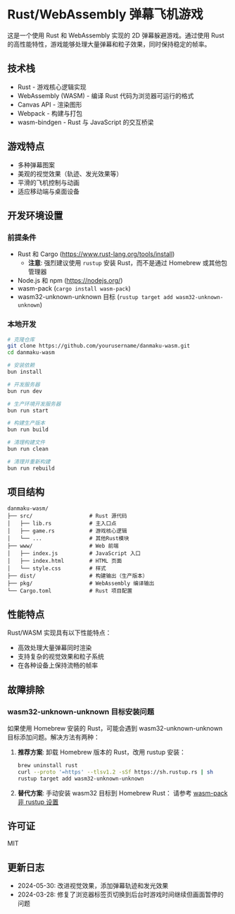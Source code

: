 # Rust/WebAssembly 弹幕飞机游戏

这是一个使用 Rust 和 WebAssembly 实现的 2D 弹幕躲避游戏。通过使用 Rust 的高性能特性，游戏能够处理大量弹幕和粒子效果，同时保持稳定的帧率。

## 技术栈

- Rust - 游戏核心逻辑实现
- WebAssembly (WASM) - 编译 Rust 代码为浏览器可运行的格式
- Canvas API - 渲染图形
- Webpack - 构建与打包
- wasm-bindgen - Rust 与 JavaScript 的交互桥梁

## 游戏特点

- 多种弹幕图案
- 美观的视觉效果（轨迹、发光效果等）
- 平滑的飞机控制与动画
- 适应移动端与桌面设备

## 开发环境设置

### 前提条件

- Rust 和 Cargo (<https://www.rust-lang.org/tools/install>)
  - **注意**: 强烈建议使用 `rustup` 安装 Rust，而不是通过 Homebrew 或其他包管理器
- Node.js 和 npm (<https://nodejs.org/>)
- wasm-pack (`cargo install wasm-pack`)
- wasm32-unknown-unknown 目标 (`rustup target add wasm32-unknown-unknown`)

### 本地开发

```bash
# 克隆仓库
git clone https://github.com/yourusername/danmaku-wasm.git
cd danmaku-wasm

# 安装依赖
bun install

# 开发服务器
bun run dev

# 生产环境开发服务器
bun run start

# 构建生产版本
bun run build

# 清理构建文件
bun run clean

# 清理并重新构建
bun run rebuild
```

## 项目结构

```plaintext
danmaku-wasm/
├── src/                  # Rust 源代码
│   ├── lib.rs            # 主入口点
│   ├── game.rs           # 游戏核心逻辑
│   └── ...               # 其他Rust模块
├── www/                  # Web 前端
│   ├── index.js          # JavaScript 入口
│   ├── index.html        # HTML 页面
│   └── style.css         # 样式
├── dist/                 # 构建输出（生产版本）
├── pkg/                  # WebAssembly 编译输出
└── Cargo.toml            # Rust 项目配置
```

## 性能特点

Rust/WASM 实现具有以下性能特点：

- 高效处理大量弹幕同时渲染
- 支持复杂的视觉效果和粒子系统
- 在各种设备上保持流畅的帧率

## 故障排除

### wasm32-unknown-unknown 目标安装问题

如果使用 Homebrew 安装的 Rust，可能会遇到 wasm32-unknown-unknown 目标添加问题。解决方法有两种：

1. **推荐方案**: 卸载 Homebrew 版本的 Rust，改用 rustup 安装：

   ```bash
   brew uninstall rust
   curl --proto '=https' --tlsv1.2 -sSf https://sh.rustup.rs | sh
   rustup target add wasm32-unknown-unknown
   ```

2. **替代方案**: 手动安装 wasm32 目标到 Homebrew Rust：
   请参考 [wasm-pack 非 rustup 设置](https://rustwasm.github.io/wasm-pack/book/prerequisites/non-rustup-setups.html)

## 许可证

MIT

## 更新日志

- 2024-05-30: 改进视觉效果，添加弹幕轨迹和发光效果
- 2024-03-28: 修复了浏览器标签页切换到后台时游戏时间继续但画面暂停的问题
